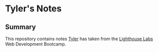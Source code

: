 # Tyler's Notes

## Summary
This repository contains notes [Tyler](https://github.com/TYLER-JM) has taken from the [Lighthouse Labs](https://www.lighthouselabs.ca/) Web Development Bootcamp.

